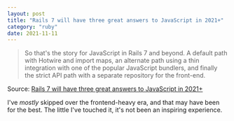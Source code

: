 ```yaml
---
layout: post
title: "Rails 7 will have three great answers to JavaScript in 2021+"
category: "ruby"
date: 2021-11-11
---
```


> So that's the story for JavaScript in Rails 7 and beyond. A default path with Hotwire and import maps, an alternate path using a thin integration with one of the popular JavaScript bundlers, and finally the strict API path with a separate repository for the front-end.

Source: [Rails 7 will have three great answers to JavaScript in 2021+](https://world.hey.com/dhh/rails-7-will-have-three-great-answers-to-javascript-in-2021-8d68191b)

I've _mostly_ skipped over the frontend-heavy era, and that may have been for the best.  The little I've touched it, it's not been an inspiring experience.
